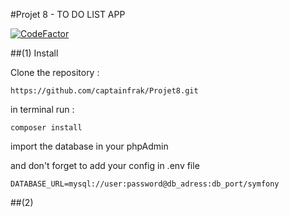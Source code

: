 #Projet 8 - TO DO LIST APP

[![CodeFactor](https://www.codefactor.io/repository/github/captainfrak/projet8/badge/tosf4.4)](https://www.codefactor.io/repository/github/captainfrak/projet8/overview/tosf4.4)

##(1) Install

Clone the repository :

    https://github.com/captainfrak/Projet8.git

in terminal run :

    composer install
    
import the database in your phpAdmin

and don't forget to add your config in .env file

    DATABASE_URL=mysql://user:password@db_adress:db_port/symfony

##(2) 